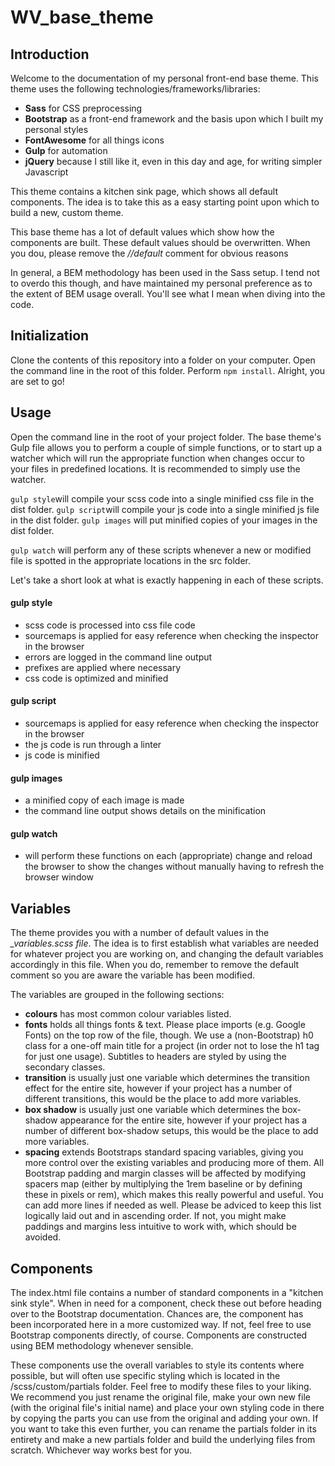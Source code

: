 # WV_base_theme

## Introduction

Welcome to the documentation of my personal front-end base theme.
This theme uses the following technologies/frameworks/libraries:

- **Sass** for CSS preprocessing
- **Bootstrap** as a front-end framework and the basis upon which I built my personal styles
- **FontAwesome** for all things icons
- **Gulp** for automation
- **jQuery** because I still like it, even in this day and age, for writing simpler Javascript

This theme contains a kitchen sink page, which shows all default components.
The idea is to take this as a easy starting point upon which to build a new, custom theme.

This base theme has a lot of default values which show how the components are built.
These default values should be overwritten. When you dou, please remove the *//default* comment for obvious reasons

In general, a BEM methodology has been used in the Sass setup.
I tend not to overdo this though, and have maintained my personal preference as to the extent of BEM usage overall.
You'll see what I mean when diving into the code.

## Initialization

Clone the contents of this repository into a folder on your computer. Open the command line in the root of this folder. Perform `npm install`. Alright, you are set to go!

## Usage

Open the command line in the root of your project folder. The base theme's Gulp file allows you to perform a couple of simple functions, or to start up a watcher which will run the appropriate function when changes occur to your files in predefined locations. It is recommended to simply use the watcher.

`gulp style`will compile your scss code into a single minified css file in the dist folder.
`gulp script`will compile your js code into a single minified js file in the dist folder.
`gulp images` will put minified copies of your images in the dist folder.

`gulp watch` will perform any of these scripts whenever a new or modified file is spotted in the appropriate locations in the src folder.

Let's take a short look at what is exactly happening in each of these scripts.

#### gulp style
- scss code is processed into css file code
- sourcemaps is applied for easy reference when checking the inspector in the browser
- errors are logged in the command line output
- prefixes are applied where necessary
- css code is optimized and minified

#### gulp script
- sourcemaps is applied for easy reference when checking the inspector in the browser
- the js code is run through a linter
- js code is minified

#### gulp images
- a minified copy of each image is made
- the command line output shows details on the minification

#### gulp watch
- will perform these functions on each (appropriate) change and reload the browser to show the changes without manually having to refresh the browser window

## Variables

The theme provides you with a number of default values in the *\_variables.scss file*. The idea is to first establish what variables are needed for whatever project you are working on, and changing the default variables accordingly in this file. When you do, remember to remove the default comment so you are aware the variable has been modified.

The variables are grouped in the following sections:
- **colours** has most common colour variables listed.
- **fonts** holds all things fonts & text. Please place imports (e.g. Google Fonts) on the top row of the file, though. We use a (non-Bootstrap) h0 class for a one-off main title for a project (in order not to lose the h1 tag for just one usage). Subtitles to headers are styled by using the secondary classes.
- **transition** is usually just one variable which determines the transition effect for the entire site, however if your project has a number of different transitions, this would be the place to add more variables.
- **box shadow** is usually just one variable which determines the box-shadow appearance for the entire site, however if your project has a number of different box-shadow setups, this would be the place to add more variables.
- **spacing** extends Bootstraps standard spacing variables, giving you more control over the existing variables and producing more of them. All Bootstrap padding and margin classes will be affected by modifying spacers map (either by multiplying the 1rem baseline or by defining these in pixels or rem), which makes this really powerful and useful. You can add more lines if needed as well. Please be adviced to keep this list logically laid out and in ascending order. If not, you might make paddings and margins less intuitive to work with, which should be avoided.

## Components

The index.html file contains a number of standard components in a "kitchen sink style". When in need for a component, check these out before heading over to the Bootstrap documentation. Chances are, the component has been incorporated here in a more customized way. If not, feel free to use Bootstrap components directly, of course. Components are constructed using BEM methodology whenever sensible.

These components use the overall variables to style its contents where possible, but will often use specific styling which is located in the /scss/custom/partials folder. Feel free to modify these files to your liking. We recommend you just rename the original file, make your own new file (with the original file's initial name) and place your own styling code in there by copying the parts you can use from the original and adding your own. If you want to take this even further, you can rename the partials folder in its entirety and make a new partials folder and build the underlying files from scratch. Whichever way works best for you.
